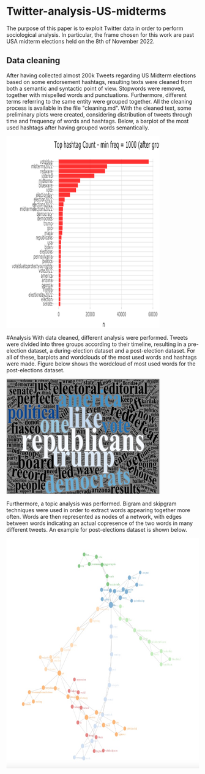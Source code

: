 # Twitter-analysis-US-midterms
The purpose of this paper is to exploit Twitter data in order to perform sociological analysis. In particular, the frame chosen for this work are past USA midterm elections held on the 8th of November 2022.

## Data cleaning
After having collected almost 200k Tweets regarding US Midterm elections based on some endorsement hashtags, resulting texts were cleaned from both a semantic and syntactic point of view. Stopwords were removed, together with mispelled words and punctuations. Furthermore, different terms referring to the same entity were grouped together. All the cleaning process is available in the file "cleaning.md". With the cleaned text, some preliminary plots were created, considering distribution of tweets through time and frequency of words and hashtags. Below, a barplot of the most used hashtags after having grouped words semantically. 

<img src="https://github.com/MatteoScianna/Twitter-analysis-US-midterms/blob/main/img/top_hashtags_after_grouping.png" width="400" height="500">

#Analysis
With data cleaned, different analysis were performed. Tweets were divided into three groups according to their timeline, resulting in a pre-election dataset, a during-election dataset and a post-election dataset. For all of these, barplots and wordclouds of the most used words and hashtags were made. 
Figure below shows the wordcloud of most used words for the post-elections dataset. 

<img src="https://github.com/MatteoScianna/Twitter-analysis-US-midterms/blob/main/img/post_top_words_count_wordcloud.jpg" width="400" height="300">

Furthermore, a topic analysis was performed. Bigram and skipgram techniques were used in order to extract words appearing together more often. Words are then represented as nodes of a network, with edges between words indicating an actual copresence of the two words in many different tweets. An example for post-elections dataset is shown below. 

<img src="https://github.com/MatteoScianna/Twitter-analysis-US-midterms/blob/main/img/post_skipgram_dynamic.jpg" width="600" height="600">

